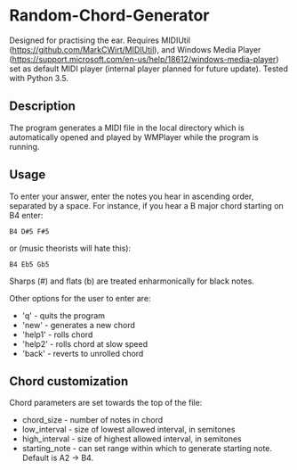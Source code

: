 # Random-Chord-Generator
Designed for practising the ear. Requires MIDIUtil (https://github.com/MarkCWirt/MIDIUtil), and Windows Media Player (https://support.microsoft.com/en-us/help/18612/windows-media-player) set as default MIDI player (internal player planned for future update). Tested with Python 3.5.

## Description
The program generates a MIDI file in the local directory which is automatically opened and played by WMPlayer while the program is running.

## Usage
To enter your answer, enter the notes you hear in ascending order, separated by a space. For instance, if you hear a B major chord starting on B4 enter: 
```
B4 D#5 F#5
```
or (music theorists will hate this):
```
B4 Eb5 Gb5
```

Sharps (#) and flats (b) are treated enharmonically for black notes. 

Other options for the user to enter are:
- 'q' - quits the program
- 'new' - generates a new chord
- 'help1' - rolls chord
- 'help2' - rolls chord at slow speed
- 'back' - reverts to unrolled chord

## Chord customization
Chord parameters are set towards the top of the file:
- chord_size - number of notes in chord
- low_interval - size of lowest allowed interval, in semitones
- high_interval - size of highest allowed interval, in semitones
- starting_note - can set range within which to generate starting note. Default is A2 -> B4.
  
